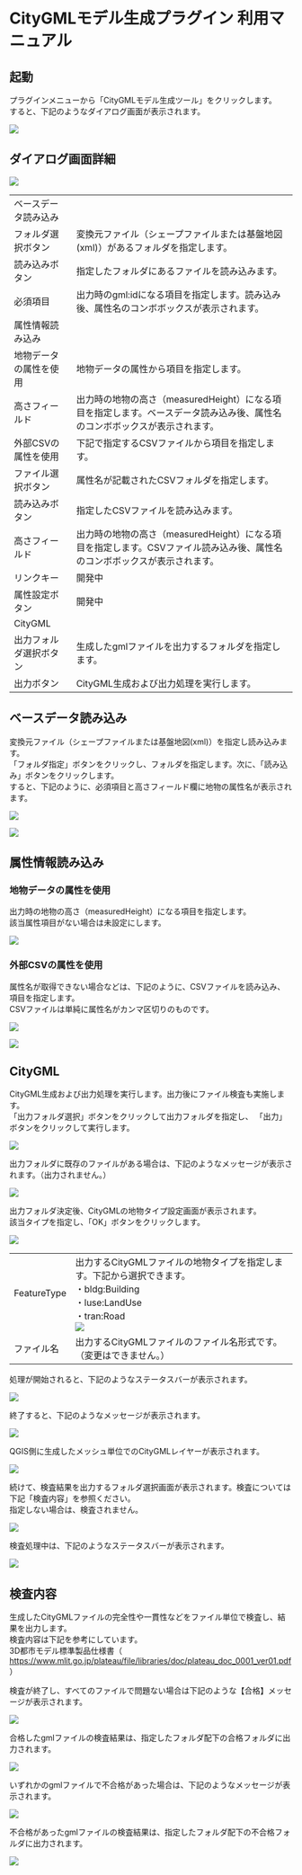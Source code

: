 # CityGMLモデル生成プラグイン 利用マニュアル

## 起動

プラグインメニューから「CityGMLモデル生成ツール」をクリックします。
<BR>
すると、下記のようなダイアログ画面が表示されます。

![](images/image_00.PNG)

## ダイアログ画面詳細

![](images/image_01.PNG)


|    |    |
| ---- | ---- |
| ベースデータ読み込み |  |
| フォルダ選択ボタン | 変換元ファイル（シェープファイルまたは基盤地図(xml)）があるフォルダを指定します。 |
| 読み込みボタン | 指定したフォルダにあるファイルを読み込みます。 |
| 必須項目 | 出力時のgml:idになる項目を指定します。読み込み後、属性名のコンボボックスが表示されます。 |
| 属性情報読み込み |  |
| 地物データの属性を使用 | 地物データの属性から項目を指定します。 |
| 高さフィールド | 出力時の地物の高さ（measuredHeight）になる項目を指定します。ベースデータ読み込み後、属性名のコンボボックスが表示されます。 |
| 外部CSVの属性を使用 | 下記で指定するCSVファイルから項目を指定します。 |
| ファイル選択ボタン | 属性名が記載されたCSVフォルダを指定します。 |
| 読み込みボタン | 指定したCSVファイルを読み込みます。 |
| 高さフィールド | 出力時の地物の高さ（measuredHeight）になる項目を指定します。CSVファイル読み込み後、属性名のコンボボックスが表示されます。 |
| リンクキー | 開発中 |
| 属性設定ボタン | 開発中 |
| CityGML |  |
| 出力フォルダ選択ボタン | 生成したgmlファイルを出力するフォルダを指定します。 |
| 出力ボタン | CityGML生成および出力処理を実行します。 |


## ベースデータ読み込み

変換元ファイル（シェープファイルまたは基盤地図(xml)）を指定し読み込みます。<BR>
「フォルダ指定」ボタンをクリックし、フォルダを指定します。次に、「読み込み」ボタンをクリックします。<BR>
すると、下記のように、必須項目と高さフィールド欄に地物の属性名が表示されます。

![](images/image_04_a.PNG)

![](images/image_04_b.PNG)


## 属性情報読み込み

### 地物データの属性を使用

出力時の地物の高さ（measuredHeight）になる項目を指定します。<BR>
該当属性項目がない場合は未設定にします。<BR>

![](images/image_05.PNG)


### 外部CSVの属性を使用

属性名が取得できない場合などは、下記のように、CSVファイルを読み込み、項目を指定します。<BR>
CSVファイルは単純に属性名がカンマ区切りのものです。

![](images/image_06_a.PNG)

![](images/image_06.PNG)


## CityGML

CityGML生成および出力処理を実行します。出力後にファイル検査も実施します。<BR>
「出力フォルダ選択」ボタンをクリックして出力フォルダを指定し、
「出力」ボタンをクリックして実行します。

![](images/image_07.PNG)


出力フォルダに既存のファイルがある場合は、下記のようなメッセージが表示されます。（出力されません。）

![](images/image_08.PNG)


出力フォルダ決定後、CityGMLの地物タイプ設定画面が表示されます。<BR>
該当タイプを指定し、「OK」ボタンをクリックします。

![](images/image_09.PNG)

|    |    |
| ---- | ---- |
| FeatureType | 出力するCityGMLファイルの地物タイプを指定します。下記から選択できます。<BR>・bldg:Building<BR>・luse:LandUse<BR>・tran:Road <BR>![](images/image_09_b.PNG)|
| ファイル名 | 出力するCityGMLファイルのファイル名形式です。（変更はできません。） |


処理が開始されると、下記のようなステータスバーが表示されます。

![](images/image_10.PNG)

終了すると、下記のようなメッセージが表示されます。

![](images/image_11.PNG)


QGIS側に生成したメッシュ単位でのCityGMLレイヤーが表示されます。

![](images/image_02.PNG)


続けて、検査結果を出力するフォルダ選択画面が表示されます。検査については下記「検査内容」を参照ください。<BR>
指定しない場合は、検査されません。

![](images/image_12.PNG)


検査処理中は、下記のようなステータスバーが表示されます。

![](images/image_13.PNG)


## 検査内容

生成したCityGMLファイルの完全性や一貫性などをファイル単位で検査し、結果を出力します。<BR>
検査内容は下記を参考にしています。<BR>
3D都市モデル標準製品仕様書（ https://www.mlit.go.jp/plateau/file/libraries/doc/plateau_doc_0001_ver01.pdf ）

検査が終了し、すべてのファイルで問題ない場合は下記のような【合格】メッセージが表示されます。

![](images/image_14.PNG)

合格したgmlファイルの検査結果は、指定したフォルダ配下の合格フォルダに出力されます。

![](images/image_15_a.PNG)


いずれかのgmlファイルで不合格があった場合は、下記のようなメッセージが表示されます。

![](images/image_14_b.PNG)

不合格があったgmlファイルの検査結果は、指定したフォルダ配下の不合格フォルダに出力されます。

![](images/image_15_b.PNG)

